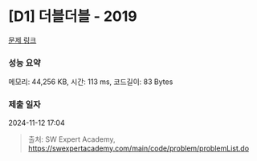 # [D1] 더블더블 - 2019 

[문제 링크](https://swexpertacademy.com/main/code/problem/problemDetail.do?contestProbId=AV5QDEX6AqwDFAUq) 

### 성능 요약

메모리: 44,256 KB, 시간: 113 ms, 코드길이: 83 Bytes

### 제출 일자

2024-11-12 17:04



> 출처: SW Expert Academy, https://swexpertacademy.com/main/code/problem/problemList.do